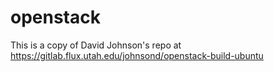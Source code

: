 # openstack
This is a copy of David Johnson's repo at https://gitlab.flux.utah.edu/johnsond/openstack-build-ubuntu
